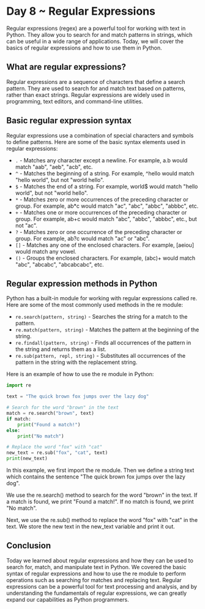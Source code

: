 # Day 8 ~ Regular Expressions

Regular expressions (regex) are a powerful tool for working with text in Python. They allow you to search for and match patterns in strings, which can be useful in a wide range of applications. Today, we will cover the basics of regular expressions and how to use them in Python.

## What are regular expressions?

Regular expressions are a sequence of characters that define a search pattern. They are used to search for and match text based on patterns, rather than exact strings. Regular expressions are widely used in programming, text editors, and command-line utilities.

## Basic regular expression syntax

Regular expressions use a combination of special characters and symbols to define patterns. Here are some of the basic syntax elements used in regular expressions:

- `.` - Matches any character except a newline. For example, a.b would match "aab", "aeb", "acb", etc.
- `^` - Matches the beginning of a string. For example, ^hello would match "hello world", but not "world hello".
- `$` - Matches the end of a string. For example, world$ would match "hello world", but not "world hello".
- `*` - Matches zero or more occurrences of the preceding character or group. For example, ab*c would match "ac", "abc", "abbc", "abbbc", etc.
- `+` - Matches one or more occurrences of the preceding character or group. For example, ab+c would match "abc", "abbc", "abbbc", etc., but not "ac".
- `?` - Matches zero or one occurrence of the preceding character or group. For example, ab?c would match "ac" or "abc".
- `[]` - Matches any one of the enclosed characters. For example, [aeiou] would match any vowel.
- `()` - Groups the enclosed characters. For example, (abc)+ would match "abc", "abcabc", "abcabcabc", etc.

## Regular expression methods in Python

Python has a built-in module for working with regular expressions called re. Here are some of the most commonly used methods in the re module:

- `re.search(pattern, string)` - Searches the string for a match to the pattern.
- `re.match(pattern, string)` - Matches the pattern at the beginning of the string.
- `re.findall(pattern, string)` - Finds all occurrences of the pattern in the string and returns them as a list.
- `re.sub(pattern, repl, string)` - Substitutes all occurrences of the pattern in the string with the replacement string.

Here is an example of how to use the re module in Python:

```py
import re

text = "The quick brown fox jumps over the lazy dog"

# Search for the word "brown" in the text
match = re.search("brown", text)
if match:
    print("Found a match!")
else:
    print("No match")

# Replace the word "fox" with "cat"
new_text = re.sub("fox", "cat", text)
print(new_text)
```

In this example, we first import the re module. Then we define a string text which contains the sentence "The quick brown fox jumps over the lazy dog".

We use the re.search() method to search for the word "brown" in the text. If a match is found, we print "Found a match!". If no match is found, we print "No match".

Next, we use the re.sub() method to replace the word "fox" with "cat" in the text. We store the new text in the new_text variable and print it out.

## Conclusion

Today we learned about regular expressions and how they can be used to search for, match, and manipulate text in Python. We covered the basic syntax of regular expressions and how to use the re module to perform operations such as searching for matches and replacing text. Regular expressions can be a powerful tool for text processing and analysis, and by understanding the fundamentals of regular expressions, we can greatly expand our capabilities as Python programmers.
